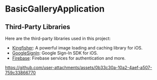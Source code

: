 # BasicGalleryApplication
## Third-Party Libraries

Here are the third-party libraries used in this project:

- [Kingfisher](https://github.com/onevcat/Kingfisher): A powerful image loading and caching library for iOS.
- [GoogleSignIn](https://developers.google.com/identity/sign-in/ios/): Google Sign-In SDK for iOS.
- [Firebase](https://firebase.google.com/): Firebase services for authentication and more.




https://github.com/user-attachments/assets/0b33c30a-10a2-4aef-a507-759c33866770

